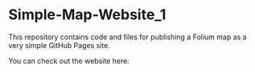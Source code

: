 # Simple-Map-Website_1

This repository contains code and files for publishing a Folium map as a very simple GitHub Pages site.

You can check out the website here: 
